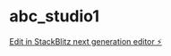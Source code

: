 # abc_studio1

[Edit in StackBlitz next generation editor ⚡️](https://stackblitz.com/~/github.com/Dablai1/abc_studio1)